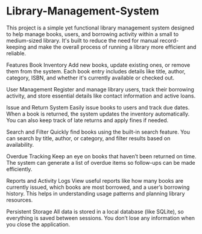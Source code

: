 # Library-Management-System
This project is a simple yet functional library management system designed to help manage books, users, and borrowing activity within a small to medium-sized library. It's built to reduce the need for manual record-keeping and make the overall process of running a library more efficient and reliable.

Features
Book Inventory
Add new books, update existing ones, or remove them from the system. Each book entry includes details like title, author, category, ISBN, and whether it's currently available or checked out.

User Management
Register and manage library users, track their borrowing activity, and store essential details like contact information and active loans.

Issue and Return System
Easily issue books to users and track due dates. When a book is returned, the system updates the inventory automatically. You can also keep track of late returns and apply fines if needed.

Search and Filter
Quickly find books using the built-in search feature. You can search by title, author, or category, and filter results based on availability.

Overdue Tracking
Keep an eye on books that haven’t been returned on time. The system can generate a list of overdue items so follow-ups can be made efficiently.

Reports and Activity Logs
View useful reports like how many books are currently issued, which books are most borrowed, and a user’s borrowing history. This helps in understanding usage patterns and planning library resources.

Persistent Storage
All data is stored in a local database (like SQLite), so everything is saved between sessions. You don’t lose any information when you close the application.
